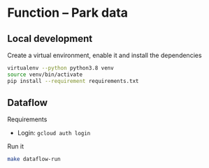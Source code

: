# Function – Park data

## Local development

Create a virtual environment, enable it and install the dependencies
```sh
virtualenv --python python3.8 venv
source venv/bin/activate
pip install --requirement requirements.txt
```

## Dataflow

Requirements
* Login: `gcloud auth login`

Run it
```sh
make dataflow-run
```
